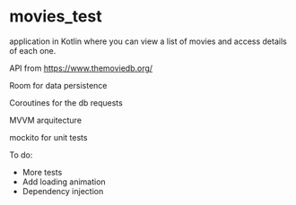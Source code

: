 # movies_test
application in Kotlin where you can view a list of movies and access details of each one.  

API from https://www.themoviedb.org/  

Room for data persistence  

Coroutines for the db requests  

MVVM arquitecture  

mockito for unit tests  

To do:
- More tests
- Add loading animation
- Dependency injection
